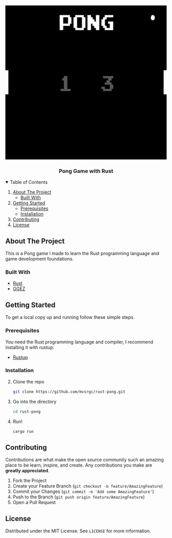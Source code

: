 <!--
*** Thanks for checking out the Best-README-Template. If you have a suggestion
*** that would make this better, please fork the repo and create a pull request
*** or simply open an issue with the tag "enhancement".
*** Thanks again! Now go create something AMAZING! :D
-->

<!-- PROJECT LOGO -->
<br />
<p align="center">
  <a href="https://github.com/othneildrew/Best-README-Template">
    <img src="pong.gif" alt="Logo" width="640" height="480">
  </a>

  <h3 align="center">Pong Game with Rust</h3>
</p>



<!-- TABLE OF CONTENTS -->
<details open="open">
  <summary>Table of Contents</summary>
  <ol>
    <li>
      <a href="#about-the-project">About The Project</a>
      <ul>
        <li><a href="#built-with">Built With</a></li>
      </ul>
    </li>
    <li>
      <a href="#getting-started">Getting Started</a>
      <ul>
        <li><a href="#prerequisites">Prerequisites</a></li>
        <li><a href="#installation">Installation</a></li>
      </ul>
    </li>
    <li><a href="#contributing">Contributing</a></li>
    <li><a href="#license">License</a></li>
  </ol>
</details>



<!-- ABOUT THE PROJECT -->
## About The Project

This is a Pong game I made to learn the Rust programming language and game development foundations.

### Built With

* [Rust](https://www.rust-lang.org/)
* [GGEZ](https://github.com/ggez/ggez)


<!-- GETTING STARTED -->
## Getting Started

To get a local copy up and running follow these simple steps.

### Prerequisites

You need the Rust programming language and compiler, I recommend installing it with rustup:
* [Rustup](https://rustup.rs/)

### Installation

2. Clone the repo
   ```sh
   git clone https://github.com/mvsrgc/rust-pong.git
   ```
3. Go into the directory
   ```sh
   cd rust-pong
   ```
4. Run!
   ```sh
   cargo run
   ```

<!-- CONTRIBUTING -->
## Contributing

Contributions are what make the open source community such an amazing place to be learn, inspire, and create. Any contributions you make are **greatly appreciated**.

1. Fork the Project
2. Create your Feature Branch (`git checkout -b feature/AmazingFeature`)
3. Commit your Changes (`git commit -m 'Add some AmazingFeature'`)
4. Push to the Branch (`git push origin feature/AmazingFeature`)
5. Open a Pull Request

<!-- LICENSE -->
## License

Distributed under the MIT License. See `LICENSE` for more information.
